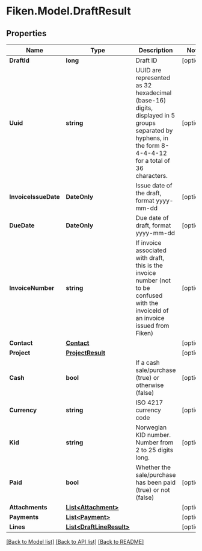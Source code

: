 # Fiken.Model.DraftResult

## Properties

Name | Type | Description | Notes
------------ | ------------- | ------------- | -------------
**DraftId** | **long** | Draft ID | [optional] 
**Uuid** | **string** | UUID are represented as 32 hexadecimal (base-16) digits, displayed in 5 groups separated by hyphens, in the form 8-4-4-4-12 for a total of 36 characters. | [optional] 
**InvoiceIssueDate** | **DateOnly** | Issue date of the draft, format yyyy-mm-dd | [optional] 
**DueDate** | **DateOnly** | Due date of draft, format yyyy-mm-dd | [optional] 
**InvoiceNumber** | **string** | If invoice associated with draft, this is the invoice number (not to be confused with the invoiceId of an invoice issued from Fiken) | [optional] 
**Contact** | [**Contact**](Contact.md) |  | [optional] 
**Project** | [**ProjectResult**](ProjectResult.md) |  | [optional] 
**Cash** | **bool** | If a cash sale/purchase (true) or otherwise (false) | [optional] 
**Currency** | **string** | ISO 4217 currency code | [optional] 
**Kid** | **string** | Norwegian KID number. Number from 2 to 25 digits long. | [optional] 
**Paid** | **bool** | Whether the sale/purchase has been paid (true) or not (false) | [optional] 
**Attachments** | [**List&lt;Attachment&gt;**](Attachment.md) |  | [optional] 
**Payments** | [**List&lt;Payment&gt;**](Payment.md) |  | [optional] 
**Lines** | [**List&lt;DraftLineResult&gt;**](DraftLineResult.md) |  | [optional] 

[[Back to Model list]](../../README.md#documentation-for-models) [[Back to API list]](../../README.md#documentation-for-api-endpoints) [[Back to README]](../../README.md)

